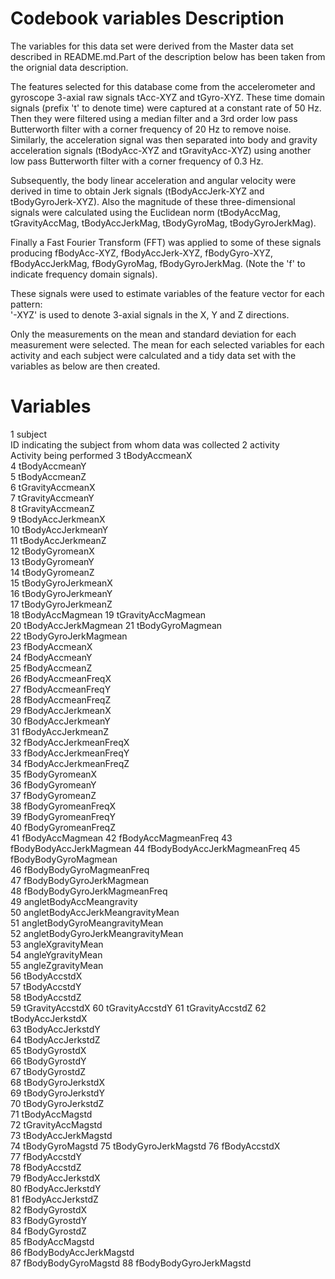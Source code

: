 Codebook variables Description
==============================

The variables for this data set were derived from the Master data set described in
README.md.Part of the description below has been taken from the orignial data description.

The features selected for this database come from the accelerometer and gyroscope 3-axial raw signals tAcc-XYZ and tGyro-XYZ. 
These time domain signals (prefix 't' to denote time) were captured at a constant rate of 50 Hz. 
Then they were filtered using a median filter and a 3rd order low pass Butterworth filter with a corner frequency of 20 Hz to remove noise. 
Similarly, the acceleration signal was then separated into body and gravity acceleration signals (tBodyAcc-XYZ and tGravityAcc-XYZ) using another 
low pass Butterworth filter with a corner frequency of 0.3 Hz. 

Subsequently, the body linear acceleration and angular velocity were derived in time to obtain Jerk signals (tBodyAccJerk-XYZ and tBodyGyroJerk-XYZ). 
Also the magnitude of these three-dimensional signals were calculated using the Euclidean norm (tBodyAccMag, tGravityAccMag, tBodyAccJerkMag, tBodyGyroMag, 
tBodyGyroJerkMag). 

Finally a Fast Fourier Transform (FFT) was applied to some of these signals producing fBodyAcc-XYZ, fBodyAccJerk-XYZ, fBodyGyro-XYZ, fBodyAccJerkMag, 
fBodyGyroMag, fBodyGyroJerkMag. (Note the 'f' to indicate frequency domain signals). 

These signals were used to estimate variables of the feature vector for each pattern:  
'-XYZ' is used to denote 3-axial signals in the X, Y and Z directions.

Only the measurements on the mean and standard deviation for each measurement were selected.
The mean for each selected variables for each activity and each subject were calculated and a tidy data set 
with the variables as below are then created.


Variables
=========

1	subject		 
ID indicating the subject from whom data was collected
2	activity	 
Activity being performed
3	tBodyAccmeanX	
4	tBodyAccmeanY	
5	tBodyAccmeanZ	
6	tGravityAccmeanX	
7	tGravityAccmeanY	
8	tGravityAccmeanZ	
9	tBodyAccJerkmeanX	
10	tBodyAccJerkmeanY	
11	tBodyAccJerkmeanZ	
12	tBodyGyromeanX	
13	tBodyGyromeanY	
14	tBodyGyromeanZ	
15	tBodyGyroJerkmeanX	
16	tBodyGyroJerkmeanY	
17	tBodyGyroJerkmeanZ	
18	tBodyAccMagmean	
19	tGravityAccMagmean	
20	tBodyAccJerkMagmean	
21	tBodyGyroMagmean	
22	tBodyGyroJerkMagmean	
23	fBodyAccmeanX	
24	fBodyAccmeanY	
25	fBodyAccmeanZ	
26	fBodyAccmeanFreqX	
27	fBodyAccmeanFreqY	
28	fBodyAccmeanFreqZ	
29	fBodyAccJerkmeanX	
30	fBodyAccJerkmeanY	
31	fBodyAccJerkmeanZ	
32	fBodyAccJerkmeanFreqX	
33	fBodyAccJerkmeanFreqY	
34	fBodyAccJerkmeanFreqZ	
35	fBodyGyromeanX	
36	fBodyGyromeanY	
37	fBodyGyromeanZ	
38	fBodyGyromeanFreqX	
39	fBodyGyromeanFreqY	
40	fBodyGyromeanFreqZ	
41	fBodyAccMagmean	
42	fBodyAccMagmeanFreq	
43	fBodyBodyAccJerkMagmean	
44	fBodyBodyAccJerkMagmeanFreq	
45	fBodyBodyGyroMagmean	
46	fBodyBodyGyroMagmeanFreq	
47	fBodyBodyGyroJerkMagmean	
48	fBodyBodyGyroJerkMagmeanFreq	
49	angletBodyAccMeangravity	
50	angletBodyAccJerkMeangravityMean	
51	angletBodyGyroMeangravityMean	
52	angletBodyGyroJerkMeangravityMean	
53	angleXgravityMean	
54	angleYgravityMean	
55	angleZgravityMean	
56	tBodyAccstdX	
57	tBodyAccstdY	
58	tBodyAccstdZ	
59	tGravityAccstdX	
60	tGravityAccstdY	
61	tGravityAccstdZ	
62	tBodyAccJerkstdX	
63	tBodyAccJerkstdY	
64	tBodyAccJerkstdZ	
65	tBodyGyrostdX	
66	tBodyGyrostdY	
67	tBodyGyrostdZ	
68	tBodyGyroJerkstdX	
69	tBodyGyroJerkstdY	
70	tBodyGyroJerkstdZ	
71	tBodyAccMagstd	
72	tGravityAccMagstd	
73	tBodyAccJerkMagstd	
74	tBodyGyroMagstd	
75	tBodyGyroJerkMagstd	
76	fBodyAccstdX	
77	fBodyAccstdY	
78	fBodyAccstdZ	
79	fBodyAccJerkstdX	
80	fBodyAccJerkstdY	
81	fBodyAccJerkstdZ	
82	fBodyGyrostdX	
83	fBodyGyrostdY	
84	fBodyGyrostdZ	
85	fBodyAccMagstd	
86	fBodyBodyAccJerkMagstd	
87	fBodyBodyGyroMagstd	
88	fBodyBodyGyroJerkMagstd	



